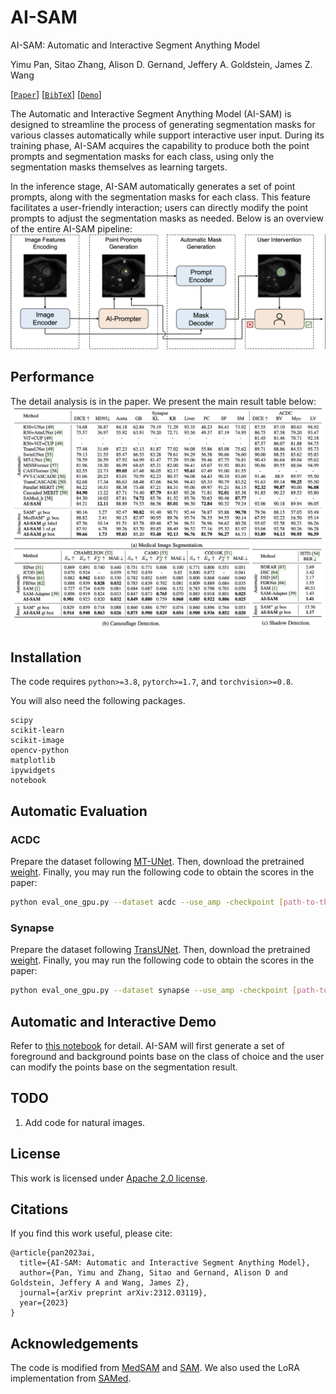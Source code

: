# AI-SAM

AI-SAM: Automatic and Interactive Segment Anything Model


Yimu Pan, Sitao Zhang, Alison D. Gernand, Jeffery A. Goldstein, James Z. Wang

[[`Paper`](https://arxiv.org/abs/2312.03119)] [[`BibTeX`](#citations)] [[`Demo`](automatic_interactive_demo.ipynb)]

The Automatic and Interactive Segment Anything Model (AI-SAM) is designed to streamline the process of generating segmentation masks for various classes automatically while support interactive user input. During its training phase, AI-SAM acquires the capability to produce both the point prompts and segmentation masks for each class, using only the segmentation masks themselves as learning targets.

In the inference stage, AI-SAM automatically generates a set of point prompts, along with the segmentation masks for each class. This feature facilitates a user-friendly interaction; users can directly modify the point prompts to adjust the segmentation masks as needed.
Below is an overview of the entire AI-SAM pipeline:
![ai-sam](./assets/ai-sam.png) 

## Performance
The detail analysis is in the paper. We present the main result table below:
![ai-sam-result](./assets/main_result.png) 

## Installation
The code requires `python>=3.8`, `pytorch>=1.7`, and `torchvision>=0.8`.

You will also need the following packages.
```
scipy
scikit-learn
scikit-image
opencv-python
matplotlib
ipywidgets
notebook
```

## Automatic Evaluation

### ACDC
Prepare the dataset following [MT-UNet](https://github.com/Dootmaan/MT-UNet). Then, download the pretrained [weight](https://pennstateoffice365-my.sharepoint.com/:u:/g/personal/ymp5078_psu_edu/EVHZbBpy07RIr_0ABr3AedgBlgR5wTbgQ8SmDz_9f3n4nA?e=RPn9Mv). Finally, you may run the following code to obtain the scores in the paper:
```sh
python eval_one_gpu.py --dataset acdc --use_amp -checkpoint [path-to-the-downloaded-weight] -model_type vit_h --tr_path [path-to-the-dataset-dir] --use_classification_head --use_lora --use_hard_point
```

### Synapse
Prepare the dataset following [TransUNet](https://github.com/Beckschen/TransUNet/tree/main). Then, download the pretrained [weight](https://pennstateoffice365-my.sharepoint.com/:u:/g/personal/ymp5078_psu_edu/EdAjEX2E5hNFg8e7t7YetZEBUCGQmfiLN3V1eSiDzvao2A?e=Mw80aw). Finally, you may run the following code to obtain the scores in the paper:
```sh
python eval_one_gpu.py --dataset synapse --use_amp -checkpoint [path-to-the-downloaded-weight] -model_type vit_h --tr_path [path-to-the-dataset-dir] --use_classification_head --use_lora --use_hard_point
```

## Automatic and Interactive Demo
Refer to [this notebook](automatic_interactive_demo.ipynb) for detail. AI-SAM will first generate a set of foreground and background points base on the class of choice and the user can modify the points base on the segmentation result.

## TODO
1. Add code for natural images.

## License

This work is licensed under [Apache 2.0 license](LICENSE).

## Citations
If you find this work useful, please cite:
```
@article{pan2023ai,
  title={AI-SAM: Automatic and Interactive Segment Anything Model},
  author={Pan, Yimu and Zhang, Sitao and Gernand, Alison D and Goldstein, Jeffery A and Wang, James Z},
  journal={arXiv preprint arXiv:2312.03119},
  year={2023}
}
```



## Acknowledgements
The code is modified from [MedSAM](https://github.com/bowang-lab/MedSAM/tree/main) and [SAM](https://github.com/facebookresearch/segment-anything). We also used the LoRA implementation from [SAMed](https://github.com/hitachinsk/SAMed/tree/main).

